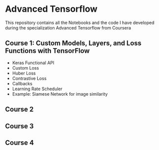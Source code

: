 # Advanced Tensorflow
This repository contains all the Notebooks and the code I have developed during the specialization Advanced Tensorflow from Coursera

## Course 1: Custom Models, Layers, and Loss Functions with TensorFlow
* Keras Functional API
* Custom Loss
* Huber Loss
* Contrastive Loss
* Callbacks
* Learning Rate Scheduler
* Example: Siamese Network for image similarity

## Course 2

## Course 3

## Course 4


